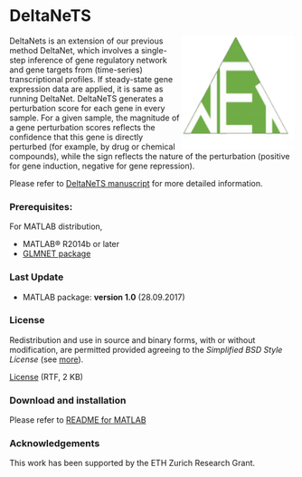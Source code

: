 

# DeltaNeTS
<img style = "float: right;" src = "https://github.com/CABSEL/DeltaNeTS/blob/master/image_deltanet.png" width="200" height="200" align="right"> 

DeltaNets is an extension of our previous method DeltaNet, which involves a single-step inference of gene regulatory network and gene targets from (time-series) transcriptional profiles. If steady-state gene expression data are applied, it is same as running DeltaNet. 
DeltaNeTS generates a perturbation score for each gene in every sample. For a given sample, the magnitude of a gene perturbation scores reflects the confidence that this gene is directly perturbed (for example, by drug or chemical compounds), while the sign reflects the nature of the perturbation (positive for gene induction, negative for gene repression).

Please refer to [DeltaNeTS manuscript](http://www.sciencedirect.com/science/article/pii/S2405896316328154) for more detailed information.


### Prerequisites:
For MATLAB distribution,
* MATLAB® R2014b or later
* [GLMNET package](http://web.stanford.edu/~hastie/glmnet_matlab/)


### Last Update
* MATLAB package: **version 1.0** (28.09.2017)


### License
Redistribution and use in source and binary forms, with or without modification, are permitted provided agreeing to the *Simplified BSD Style License* (see [more](http://opensource.org/licenses/bsd-license.php)).

[License](https://github.com/CABSEL/DeltaNeTS/blob/master/LICENSE) (RTF, 2 KB)


### Download and installation
Please refer to [README for MATLAB](copypath)

### Acknowledgements
This work has been supported by the ETH Zurich Research Grant.
